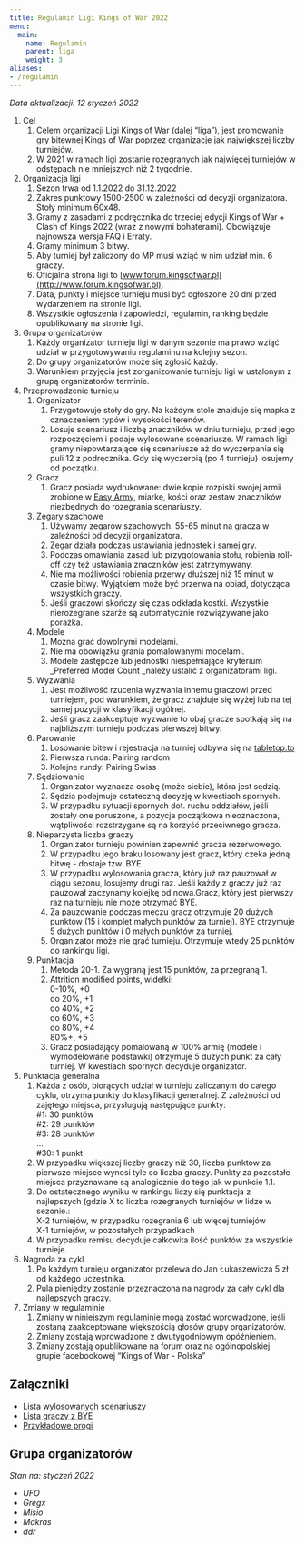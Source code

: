 ```yaml
---
title: Regulamin Ligi Kings of War 2022
menu:
  main:
    name: Regulamin
    parent: liga
    weight: 3
aliases:
- /regulamin
---
```

_Data aktualizacji: 12 styczeń 2022_

1. Cel
    1. Celem organizacji Ligi Kings of War (dalej “liga”), jest promowanie gry bitewnej Kings of War poprzez organizacje jak największej liczby turniejów.
    1. W 2021 w ramach ligi  zostanie rozegranych jak najwięcej turniejów w odstępach nie mniejszych niż 2 tygodnie.
1. Organizacja ligi
    1. Sezon trwa od 1.1.2022 do 31.12.2022
    1. Zakres punktowy 1500-2500 w zależności od decyzji organizatora. Stoły minimum 60x48.
    1. Gramy z zasadami z podręcznika do trzeciej edycji Kings of War + Clash of Kings 2022 (wraz z nowymi bohaterami). Obowiązuje najnowsza wersja FAQ i Erraty.
    1. Gramy minimum 3 bitwy.
    1. Aby turniej był zaliczony do MP musi wziąć w nim udział min. 6 graczy.
    1. Oficjalna strona ligi to [www.forum.kingsofwar.pl](http://www.forum.kingsofwar.pl).
    1. Data, punkty i miejsce turnieju musi być ogłoszone 20 dni przed wydarzeniem na stronie ligi.
    1. Wszystkie ogłoszenia i zapowiedzi, regulamin, ranking będzie opublikowany na stronie ligi.
1. Grupa organizatorów
    1. Każdy organizator turnieju ligi w danym sezonie ma prawo wziąć udział w przygotowywaniu regulaminu na kolejny sezon.
    1. Do grupy organizatorów może się zgłosić każdy.
    1. Warunkiem przyjęcia jest zorganizowanie turnieju ligi w ustalonym z grupą organizatorów terminie.
1. Przeprowadzenie turnieju
    1. Organizator
        1. Przygotowuje stoły do gry. Na każdym stole znajduje się mapka z oznaczeniem typów i wysokości terenów.
        1. Losuje scenariusz i liczbę znaczników w dniu turnieju, przed jego rozpoczęciem i podaje wylosowane scenariusze. W ramach ligi gramy niepowtarzające się scenariusze aż do wyczerpania się puli 12 z podręcznika. Gdy się wyczerpią (po 4 turnieju) losujemy od początku.
    1. Gracz
        1. Gracz posiada wydrukowane: dwie kopie rozpiski swojej armii zrobione w [Easy Army](https://mantic.easyarmy.com/KingsOfWar), miarkę, kości oraz zestaw znaczników niezbędnych do rozegrania scenariuszy.
    1. Zegary szachowe
        1. Używamy zegarów szachowych. 55-65 minut na gracza w zależności od decyzji organizatora.
        1. Zegar działa podczas ustawiania jednostek i samej gry.
        1. Podczas omawiania zasad lub przygotowania stołu, robienia roll-off czy też ustawiania znaczników jest zatrzymywany.
        1. Nie ma możliwości robienia przerwy dłuższej niż 15 minut w czasie bitwy. Wyjątkiem może być przerwa na obiad, dotycząca wszystkich graczy.
        1. Jeśli graczowi skończy się czas odkłada kostki. Wszystkie nierozegrane szarże są automatycznie rozwiązywane jako porażka.
    1. Modele
        1. Można grać dowolnymi modelami.
        1. Nie ma obowiązku grania pomalowanymi modelami.
        1. Modele zastępcze lub jednostki niespełniające kryterium _Preferred Model Count _należy ustalić z organizatorami ligi.
    1. Wyzwania
        1. Jest możliwość rzucenia wyzwania innemu graczowi przed turniejem, pod warunkiem, że gracz znajduje się wyżej lub na tej samej pozycji w klasyfikacji ogólnej.
        1. Jeśli gracz zaakceptuje wyzwanie to obaj gracze spotkają się na najbliższym turnieju podczas pierwszej bitwy.
    1. Parowanie
        1. Losowanie bitew i rejestracja na turniej odbywa się na [tabletop.to](tabletop.to)
        1. Pierwsza runda: Pairing random
        1. Kolejne rundy: Pairing Swiss
    1. Sędziowanie
        1. Organizator wyznacza osobę (może siebie), która jest sędzią.
        1. Sędzia podejmuje ostateczną decyzję w kwestiach spornych.
        1. W przypadku sytuacji spornych dot. ruchu oddziałów, jeśli zostały one poruszone, a pozycja początkowa nieoznaczona, wątpliwości rozstrzygane są na korzyść przeciwnego gracza.
    1. Nieparzysta liczba graczy
        1. Organizator turnieju powinien zapewnić gracza rezerwowego.
        1. W przypadku jego braku losowany jest gracz, który czeka jedną bitwę - dostaje tzw. BYE.
        1. W przypadku wylosowania gracza, który już raz pauzował w ciągu sezonu, losujemy drugi raz. Jeśli każdy z graczy już raz pauzował zaczynamy kolejkę od nowa.Gracz, który jest pierwszy raz na turnieju nie może otrzymać BYE.
        1. Za pauzowanie podczas meczu gracz otrzymuje 20 dużych punktów (15 i komplet małych punktów za turniej). BYE otrzymuje 5 dużych punktów i 0  małych punktów za turniej.
        1. Organizator może nie grać turnieju. Otrzymuje wtedy 25 punktów do rankingu ligi.
    1. Punktacja
        1. Metoda 20-1. Za wygraną jest 15 punktów, za przegraną 1.
        1. Attrition modified points, widełki: \
0-10%, +0 \
do 20%, +1 \
do 40%, +2 \
do 60%, +3 \
do 80%, +4 \
80%+, +5
        1. Gracz posiadający pomalowaną w 100% armię (modele i wymodelowane podstawki) otrzymuje 5 dużych punkt za cały turniej. W kwestiach spornych decyduje organizator.
1. Punktacja generalna
    1. Każda z  osób, biorących udział w turnieju zaliczanym do całego cyklu, otrzyma punkty do klasyfikacji generalnej. Z zależności od zajętego miejsca, przysługują następujące punkty: \
#1: 30 punktów \
#2: 29 punktów \
#3: 28 punktów \
…  \
#30: 1 punkt
    1. W przypadku większej liczby graczy niż 30, liczba punktów za pierwsze miejsce wynosi tyle co liczba graczy. Punkty za pozostałe miejsca przyznawane są analogicznie do tego jak w punkcie 1.1.
    1. Do ostatecznego wyniku w rankingu liczy się punktacja z najlepszych (gdzie X to liczba rozegranych turniejów w lidze w sezonie.: \
X-2 turniejów, w przypadku rozegrania 6 lub więcej turniejów \
X-1 turniejów, w pozostałych przypadkach
    1. W przypadku remisu decyduje całkowita ilość punktów za wszystkie turnieje.
1. Nagroda za cykl
    1. Po każdym turnieju organizator przelewa do Jan Łukaszewicza 5 zł od każdego uczestnika.
    1. Pula pieniędzy zostanie przeznaczona na nagrody za cały cykl dla najlepszych graczy.
1. Zmiany w regulaminie
    1. Zmiany w niniejszym regulaminie mogą zostać wprowadzone, jeśli zostaną zaakceptowane większością głosów grupy organizatorów.
    1. Zmiany zostają wprowadzone z dwutygodniowym opóźnieniem.
    1. Zmiany zostają opublikowane na forum oraz na ogólnopolskiej grupie facebookowej “Kings of War - Polska”

## Załączniki

* [Lista wylosowanych scenariuszy](https://docs.google.com/spreadsheets/d/1zmeIldJA1flk4SGMbhYWwhj5YgUW6zJd6m21wS-T1gU/edit#gid=0)
* [Lista graczy z BYE](https://docs.google.com/spreadsheets/d/1zmeIldJA1flk4SGMbhYWwhj5YgUW6zJd6m21wS-T1gU/edit#gid=1689745020)
* [Przykładowe progi](https://docs.google.com/spreadsheets/d/1zmeIldJA1flk4SGMbhYWwhj5YgUW6zJd6m21wS-T1gU/edit#gid=1852550573)


## Grupa organizatorów

_Stan na: styczeń 2022_

* _UFO_
* _Gregx_
* _Misio_
* _Makras_
* _ddr_
